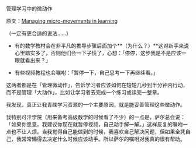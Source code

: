 管理学习中的微动作

原文：[Managing micro-movements in learning](https://wiki.issarice.com/wiki/Managing_micro-movements_in_learning)

（一定有更合适的说法……）

- 有的数学教材会在非平凡的推导步骤后面加个**（为什么？）**这对新手来说心里踏实多了，否则他们会一下子慌了，心想：「停停，这步我是不是应该一眼就看出来？」

- 有些视频教程也会嘱咐：「暂停一下，自己思考一下再继续看。」

这两者都是在「管理微动作」，告诉学习者应该如何在短短几秒到半分钟内行动，而不是管理「大动作」，比如让学习者去完成一个练习或读完一整章。

我发现，真正让我青睐学习资源的一个主要原因，就是能妥善管理这些微动作。

我特别可汗学院（用来备考高级数学的时候看了不少）的一点是，萨尔总会说：「如果你愿意，我建议你现在就暂停视频，自己动手解一解。」这样反复的嘱咐一点也不让人烦。当我觉得自己能做到的时候，我喜欢自己解决问题，但如果全凭自己，我常常懒得去决定什么时候应该动手。所以萨尔的嘱咐对我真的很有帮助。